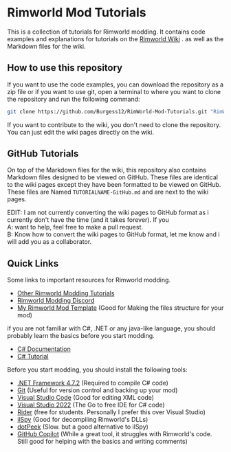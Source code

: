 # Rimworld Mod Tutorials

This is a collection of tutorials for Rimworld modding. It contains code examples and explanations for tutorials on the [Rimworld Wiki](https://rimworldwiki.com/index.php?title=Modding_Tutorials/) . as well as the Markdown files for the wiki.

## How to use this repository

If you want to use the code examples, you can download the repository as a zip file
or if you want to use git, open a terminal to where you want to clone the repository and run the following command:

```bash
git clone https://github.com/Burgess12/RimWorld-Mod-Tutorials.git "RimWorld Mod Tutorials"
```

If you want to contribute to the wiki, you don't need to clone the repository. You can just edit the wiki pages directly on the wiki.


## GitHub Tutorials

On top of the Markdown files for the wiki, this repository also contains Markdown files designed to be viewed on GitHub. These files are identical to the wiki pages except they have been formatted to be viewed on GitHub. These files are Named `TUTORIALNAME-GitHub.md` and are next to the wiki pages.

EDIT: I am not currently converting the wiki pages to GitHub format as i currently don't have the time (and it takes forever). 
If you  </br>
A: want to help, feel free to make a pull request. </br>
B: Know how to convert the wiki pages to GitHub format, let me know and i will add you as a collaborator.

## Quick Links
Some links to important resources for Rimworld modding.
* [Other Rimworld Modding Tutorials](https://rimworldwiki.com/wiki/Modding_Tutorials)
* [Rimworld Modding Discord](https://discord.gg/rimworld)
* [My Rimworld Mod Template](https://github.com/Burgess12/Rimwold-Dotnet-Template) (Good for Making the files structure for your mod)

if you are not familiar with C#, .NET or any java-like language, you should probably learn the basics before you start modding.
* [C# Documentation](https://docs.microsoft.com/en-us/dotnet/csharp/)
* [C# Tutorial](https://www.w3schools.com/cs/) 

Before you start modding, you should install the following tools:
* [.NET Framework 4.7.2](https://dotnet.microsoft.com/download/dotnet-framework/net472) (Required to compile C# code)
* [Git](https://git-scm.com/downloads) (Useful for version control and backing up your mod)
* [Visual Studio Code](https://code.visualstudio.com/) (Good for editing XML code)
* [Visual Studio 2022](https://visualstudio.microsoft.com/vs/) (The Go to free IDE for C# code)
* [Rider](https://www.jetbrains.com/rider/) (free for students. Personally I prefer this over Visual Studio)
* [ilSpy](https://github.com/icsharpcode/ILSpy) (Good for decompiling Rimworld's DLLs)
* [dotPeek](https://www.jetbrains.com/decompiler/) (Slow. but a good alternative to ilSpy)
* [GitHub Copilot](https://copilot.github.com/) (While a great tool, it struggles with Rimworld's code. Still good for helping with the basics and writing comments)